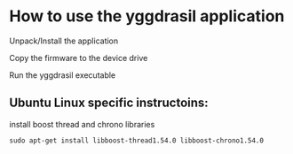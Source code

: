 # How to use the yggdrasil application

Unpack/Install the application

Copy the firmware to the device drive

Run the yggdrasil executable


## Ubuntu Linux specific instructoins:

install boost thread and chrono libraries

```
sudo apt-get install libboost-thread1.54.0 libboost-chrono1.54.0
```

